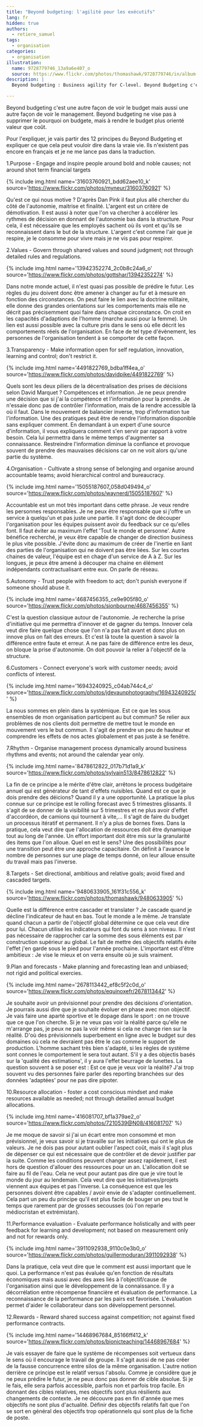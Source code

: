 ```yaml
---
title: "Beyond budgeting: l'agilité pour les exécutifs"
lang: fr
hidden: true
authors:
  - retiere_samuel
tags:
  - organisation
categories:
  - organisation
illustration:
  name: 9728779746_13a9a6e407_o
  source: https://www.flickr.com/photos/thomashawk/9728779746/in/album-72157629801645943
description: |
  Beyond budgeting : Business agility for C-level. Beyond Budgeting c'est la capacité à donner de l'agilité au niveau de l'organisation et donc des exécutifs. Sans eux, rien n'est possible. Avec eux, tout le monde peut prendre des initiatives.

---
```

Beyond budgeting c'est une autre façon de voir le budget mais aussi une autre façon de voir le management. Beyond budgeting ne vise pas à supprimer le pourquoi on budgete, mais à rendre le budget plus orienté valeur que coût.

Pour l'expliquer, je vais partir des 12 principes du Beyond Budgeting et expliquer ce que cela peut vouloir dire dans la vraie vie. Ils n'existent pas encore en français et je ne me lance pas dans la traduction.

1.Purpose - Engage and inspire people around bold and noble causes; not around shot term financial targets

{% include img.html
    name='31603760921_bdd62aee10_k'
    source='https://www.flickr.com/photos/myneur/31603760921'
%}

Qu'est ce qui nous motive ? D'après Dan Pink il faut plus allé chercher du côté de l'autonomie, maitrise et finalité. L'argent est un critère de démotivation. Il est aussi à noter que l'on va chercher à accélérer les rythmes de décision en donnant de l'autonomie bas dans la structure. Pour cela, il est nécessaire que les employés sachent où ils vont et qu'ils se reconnaissent dans le but de la structure. L'argent c'est comme l'air que je respire, je le consomme pour vivre mais je ne vis pas pour respirer.

2.Values - Govern through shared values and sound judgment; not through detailed rules and regulations. 

{% include img.html
    name='13942352274_2c0b8c24a6_o'
    source='https://www.flickr.com/photos/gottshar/13942352274'
%}

Dans notre monde actuel, il n'est quasi pas possible de prédire le futur. Les règles du jeu doivent donc être amener à changer au fur et à mesure en fonction des circonstances. On peut faire le lien avec la doctrine militaire, elle donne des grandes orientations sur les comportements mais elle ne décrit pas précisemment quoi faire dans chaque circonstance. On croit en les capacités d'adaptions de l'homme (marche aussi pour la femme). Un lien est aussi possible avec la culture pris dans le sens où elle décrit les comportements réels de l'organisation. En face de tel type d'évènement, les personnes de l'organisation tendent à se comporter de cette façon.

3.Transparency - Make information open for self regulation, innovation, learning and control; don't restrict it. 

{% include img.html
    name='4491822769_bdba1ff4ea_o'
    source='https://www.flickr.com/photos/davidpike/4491822769'
%}

Quels sont les deux piliers de la décentralisation des prises de décisions selon David Marquet ? Compétences et information. Je ne peux prendre une décision que si j'ai la compétence et l'information pour la prendre. Je n'essaie donc pas de contrôler l'information, mais de la rendre accessible là où il faut. Dans le mouvement de balancier inverse, trop d'information tue l'information. Une des pratiques peut être de rendre l'information disponible sans expliquer comment. En demandant à un expert d'une source d'information, il vous expliquera comment s'en servir par rapport à votre besoin. Cela lui permettra dans le même temps d'augmenter sa connaissance. Restreindre l'information diminue la confiance et provoque souvent de prendre des mauvaises décisions car on ne voit alors qu'une partie du système.

4.Organisation - Cultivate a strong sense of belonging and organise around accountable teams; avoid hierarchical control and bureaucracy.

{% include img.html
    name='15055187607_058d049494_o'
    source='https://www.flickr.com/photos/waynerd/15055187607'
%}

Accountable est un mot très important dans cette phrase. Je veux rendre les personnes responsables. Je ne peux être responsable que si j'offre un service à quelqu'un et pas juste une partie. Il s'agit donc de découper l'organisation pour les équipes puissent avoir du feedback sur ce qu'elles font. Il faut éviter au maximum l'effet 'Tout le monde et personne'. Autre bénéfice recherché, je veux être capable de changer de direction business le plus vite possible. J'évite donc au maximum de créer de l'inertie en liant des parties de l'organisation qui ne doivent pas être liées. Sur les courtes chaines de valeur, l'équipe est en chage d'un service de A à Z. Sur les longues, je peux être amené à découper ma chaine en élément indépendants contractualisant entre eux. On parle de réseau.

5.Autonomy - Trust people with freedom to act; don't punish everyone if someone should abuse it. 

{% include img.html
    name='4687456355_ce9e905f80_o'
    source='https://www.flickr.com/photos/sionbourne/4687456355'
%}

C'est la question classique autour de l'autonomie. Je recherche la prise d'initiative qui me permettra d'innover et de gagner du temps. Innover cela veut dire faire quelque chose que l'on n'a pas fait avant et donc plus on innove plus on fait des erreurs. Et c'est là toute la question à savoir la différence entre faute et erreur. A ne pas faire de différence entre les deux, on bloque la prise d'autonomie. On doit pouvoir la relier à l'objectif de la structure.

6.Customers - Connect everyone's work with customer needs; avoid conflicts of interest. 

{% include img.html
    name='16943240925_c04ab744c4_o'
    source='https://www.flickr.com/photos/jdevaunphotography/16943240925/'
%}

La nous sommes en plein dans la systémique. Est ce que les sous ensembles de mon organisation participent au but commun? Se relier aux problèmes de nos clients doit permettre de mettre tout le monde en mouvement vers le but commun. Il s'agit de prendre un peu de hauteur et comprendre les effets de nos actes globalement et pas juste à se fenêtre.

7.Rhythm - Organise management process dynamically around business rhythms and events; not around the calendar year only. 

{% include img.html
    name='8478612822_017b71d1a9_k'
    source='https://www.flickr.com/photos/sylvain513/8478612822'
%}

La fin de ce principe a le mérite d'être clair, arrêtons le process budgétaire annuel qui est générateur de tant d'effets nuisibles. Quand est ce que je dois prendre des déicions? Quand il y a une opportunité. La pratique la plus connue sur ce principe est le rolling forecast avec 5 trimestres glissants. Il s'agit de se donner de la visibilité sur 5 trimestres et ne plus avoir d'effet d'accordéon, de camions qui tournent à vite,... Il s'agit de faire du budget un processus itératif et permanent. Il n'y a plus de bornes fixes. Dans la pratique, cela veut dire que l'allocation de ressources doit être dynamique tout au long de l'année. Un effort important doit être mis sur la granularité des items que l'on alloue. Quel en est le sens? Une des possibilités pour une transition peut être une approche capacitaire. On définit à l'avance le nombre de personnes sur une plage de temps donné, on leur alloue ensuite du travail mais pas l'inverse.

8.Targets - Set directional, ambitious and relative goals; avoid fixed and cascaded targets. 

{% include img.html
    name='9480633905_161f31c556_k'
    source='https://www.flickr.com/photos/thomashawk/9480633905'
%}

Quelle est la différence entre cascader et translater ? Je cascade quand je décline l'indicateur de haut en bas. Tout le monde a le même. Je translate quand chacun a partir de l'objectif global détermine ce que cela veut dire pour lui. Chacun utilise les indicateurs qui font du sens à son niveau. Il n'est pas nécessaire de rapprocher car la somme des sous éléments est par construction supérieur au global. Le fait de mettre des objectifs relatifs évite l'effet j'en garde sous le pied pour l'année prochaine. L'important est d'être ambitieux : Je vise le mieux et on verra ensuite où je suis vraiment.

9.Plan and forecasts - Make planning and forecasting lean and unbiased; not rigid and political exercies. 

{% include img.html
    name='2678113442_ef8c5f2c0d_o'
    source='https://www.flickr.com/photos/equinoxefr/2678113442'
%}

Je souhaite avoir un prévisionnel pour prendre des décisions d'orientation. Je pourrais aussi dire que je souhaite évoluer en phase avec mon objectif. Je vais faire une aparté sportive et le dopage dans le sport : on ne trouve que ce que l'on cherche. Si je ne veux pas voir la réalité parce qu'elle ne m'arrange pas, je peux ne pas la voir même si cela ne change rien sur la réalité. D'où des prévisionnels superbement en ligne avec le budget sur des domaines où cela ne devraient pas être le cas comme le support de production. L'homme sachant très bien s'adapté, si les règles de système sont connes le comportement le sera tout autant. S'il y a des objectis basés sur la 'qualité des estimations', il y aura l'effet beurrage de lunettes. La question souvent à se poser est : Est ce que je veux voir la réalité? J'ai trop souvent vu des personnes faire parler des reporting branchées sur des données 'adaptées' pour ne pas dire pipoter.

10.Resource allocation - foster a cost conscious mindset and make resources available as needed; not through detailled annual budget allocations. 

{% include img.html
    name='416081707_bf1a379ae2_o'
    source='https://www.flickr.com/photos/7210539@N08/416081707'
%}

Je me moque de savoir si j'ai un écart entre mon consommé et mon prévisionnel, je veux savoir si je travaille sur les initiatives qui ont le plus de valeurs. Je ne dois pas pour autant oublier l'aspect coût, mais il s'agit plus de dépenser ce qui est nécessaire que de contrôler et de devoir justifier par la suite. Comme les conditions peuvent changer assez rapidement, il est hors de question d'allouer des ressources pour un an. L'allocation doit se faire au fil de l'eau. Cela ne veut pour autant pas dire que je vire tout le monde du jour au lendemain. Cela veut dire que les initiatives/projets viennent aux équipes et pas l'inverse. La conséquence est que les personnes doivent être capables / avoir envie de s'adapter continuellement. Cela part un peu du principe qu'il est plus facile de bouger un peu tout le temps que rarement par de grosses secousses (où l'on reparle médiocristan et extrémistan).

11.Performance evaluation - Evaluate performance holistically and with peer feedback for learning and development; not based on measurement only and not for rewards only. 

{% include img.html
    name='3911092938_9110c0e3b0_o'
    source='https://www.flickr.com/photos/guillermoduran/3911092938'
%}

Dans la pratique, cela veut dire que le comment est aussi important que le quoi. La performance n'est pas évaluée qu'en fonction de résultats économiques mais aussi avec des axes liés à l'objectif/cause de l'organisation ainsi que le développement de la connaissance. Il y a décorrélation entre récompense financière et évaluation de performance. La reconnaissance de la performance par les pairs est favorisée. L'évaluation permet d'aider le collaborateur dans son développement personnel.

12.Rewards - Reward shared success against competition; not against fixed performance contracts. 

{% include img.html
    name='14468967684_85166ff412_k'
    source='https://www.flickr.com/photos/bionicteaching/14468967684'
%}

Je vais essayer de faire que le système de récompenses soit vertueux dans le sens où il encourage le travail de groupe. Il s'agit aussi de ne pas créer de la fausse concurrence entre silos de la même organisation. L'autre notion derrière ce principe est le relatif versus l'absolu. Comme je considère que je ne peux prédire le futur, je ne peux donc pas donner de cible absolue. Si je le fais, elle sera parfois accessible, parfois non et parfois trop facile. En donnant des cibles relatives, mes objectifs sont plus résilients aux changements de contexte. Je ne découvre pas en fin d'année que mes objectifs ne sont plus d'actualité. Définir des objectifs relatifs fait que l'on se sort en général des objectifs trop opérationnels qui sont plus de la fiche de poste.
